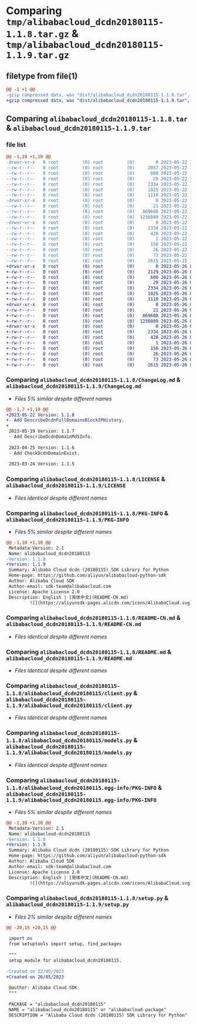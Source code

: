 # Comparing `tmp/alibabacloud_dcdn20180115-1.1.8.tar.gz` & `tmp/alibabacloud_dcdn20180115-1.1.9.tar.gz`

## filetype from file(1)

```diff
@@ -1 +1 @@
-gzip compressed data, was "dist/alibabacloud_dcdn20180115-1.1.8.tar", last modified: Mon May 22 10:55:18 2023, max compression
+gzip compressed data, was "dist/alibabacloud_dcdn20180115-1.1.9.tar", last modified: Fri May 26 05:47:07 2023, max compression
```

## Comparing `alibabacloud_dcdn20180115-1.1.8.tar` & `alibabacloud_dcdn20180115-1.1.9.tar`

### file list

```diff
@@ -1,19 +1,19 @@
-drwxr-xr-x   0 root         (0) root         (0)        0 2023-05-22 10:55:18.000000 alibabacloud_dcdn20180115-1.1.8/
--rw-r--r--   0 root         (0) root         (0)     2057 2023-05-22 10:55:17.000000 alibabacloud_dcdn20180115-1.1.8/ChangeLog.md
--rw-r--r--   0 root         (0) root         (0)      600 2023-05-22 10:55:17.000000 alibabacloud_dcdn20180115-1.1.8/LICENSE
--rw-r--r--   0 root         (0) root         (0)       29 2023-05-22 10:55:17.000000 alibabacloud_dcdn20180115-1.1.8/MANIFEST.in
--rw-r--r--   0 root         (0) root         (0)     2334 2023-05-22 10:55:18.000000 alibabacloud_dcdn20180115-1.1.8/PKG-INFO
--rw-r--r--   0 root         (0) root         (0)     1025 2023-05-22 10:55:17.000000 alibabacloud_dcdn20180115-1.1.8/README-CN.md
--rw-r--r--   0 root         (0) root         (0)     1110 2023-05-22 10:55:17.000000 alibabacloud_dcdn20180115-1.1.8/README.md
-drwxr-xr-x   0 root         (0) root         (0)        0 2023-05-22 10:55:18.000000 alibabacloud_dcdn20180115-1.1.8/alibabacloud_dcdn20180115/
--rw-r--r--   0 root         (0) root         (0)       21 2023-05-22 10:55:17.000000 alibabacloud_dcdn20180115-1.1.8/alibabacloud_dcdn20180115/__init__.py
--rw-r--r--   0 root         (0) root         (0)   869608 2023-05-22 10:55:17.000000 alibabacloud_dcdn20180115-1.1.8/alibabacloud_dcdn20180115/client.py
--rw-r--r--   0 root         (0) root         (0)  1256089 2023-05-22 10:55:17.000000 alibabacloud_dcdn20180115-1.1.8/alibabacloud_dcdn20180115/models.py
-drwxr-xr-x   0 root         (0) root         (0)        0 2023-05-22 10:55:18.000000 alibabacloud_dcdn20180115-1.1.8/alibabacloud_dcdn20180115.egg-info/
--rw-r--r--   0 root         (0) root         (0)     2334 2023-05-22 10:55:18.000000 alibabacloud_dcdn20180115-1.1.8/alibabacloud_dcdn20180115.egg-info/PKG-INFO
--rw-r--r--   0 root         (0) root         (0)      428 2023-05-22 10:55:18.000000 alibabacloud_dcdn20180115-1.1.8/alibabacloud_dcdn20180115.egg-info/SOURCES.txt
--rw-r--r--   0 root         (0) root         (0)        1 2023-05-22 10:55:18.000000 alibabacloud_dcdn20180115-1.1.8/alibabacloud_dcdn20180115.egg-info/dependency_links.txt
--rw-r--r--   0 root         (0) root         (0)      156 2023-05-22 10:55:18.000000 alibabacloud_dcdn20180115-1.1.8/alibabacloud_dcdn20180115.egg-info/requires.txt
--rw-r--r--   0 root         (0) root         (0)       26 2023-05-22 10:55:18.000000 alibabacloud_dcdn20180115-1.1.8/alibabacloud_dcdn20180115.egg-info/top_level.txt
--rw-r--r--   0 root         (0) root         (0)       73 2023-05-22 10:55:18.000000 alibabacloud_dcdn20180115-1.1.8/setup.cfg
--rw-r--r--   0 root         (0) root         (0)     2615 2023-05-22 10:55:17.000000 alibabacloud_dcdn20180115-1.1.8/setup.py
+drwxr-xr-x   0 root         (0) root         (0)        0 2023-05-26 05:47:07.000000 alibabacloud_dcdn20180115-1.1.9/
+-rw-r--r--   0 root         (0) root         (0)     2129 2023-05-26 05:47:07.000000 alibabacloud_dcdn20180115-1.1.9/ChangeLog.md
+-rw-r--r--   0 root         (0) root         (0)      600 2023-05-26 05:47:07.000000 alibabacloud_dcdn20180115-1.1.9/LICENSE
+-rw-r--r--   0 root         (0) root         (0)       29 2023-05-26 05:47:07.000000 alibabacloud_dcdn20180115-1.1.9/MANIFEST.in
+-rw-r--r--   0 root         (0) root         (0)     2334 2023-05-26 05:47:07.000000 alibabacloud_dcdn20180115-1.1.9/PKG-INFO
+-rw-r--r--   0 root         (0) root         (0)     1025 2023-05-26 05:47:07.000000 alibabacloud_dcdn20180115-1.1.9/README-CN.md
+-rw-r--r--   0 root         (0) root         (0)     1110 2023-05-26 05:47:07.000000 alibabacloud_dcdn20180115-1.1.9/README.md
+drwxr-xr-x   0 root         (0) root         (0)        0 2023-05-26 05:47:07.000000 alibabacloud_dcdn20180115-1.1.9/alibabacloud_dcdn20180115/
+-rw-r--r--   0 root         (0) root         (0)       21 2023-05-26 05:47:07.000000 alibabacloud_dcdn20180115-1.1.9/alibabacloud_dcdn20180115/__init__.py
+-rw-r--r--   0 root         (0) root         (0)   869608 2023-05-26 05:47:07.000000 alibabacloud_dcdn20180115-1.1.9/alibabacloud_dcdn20180115/client.py
+-rw-r--r--   0 root         (0) root         (0)  1256089 2023-05-26 05:47:07.000000 alibabacloud_dcdn20180115-1.1.9/alibabacloud_dcdn20180115/models.py
+drwxr-xr-x   0 root         (0) root         (0)        0 2023-05-26 05:47:07.000000 alibabacloud_dcdn20180115-1.1.9/alibabacloud_dcdn20180115.egg-info/
+-rw-r--r--   0 root         (0) root         (0)     2334 2023-05-26 05:47:07.000000 alibabacloud_dcdn20180115-1.1.9/alibabacloud_dcdn20180115.egg-info/PKG-INFO
+-rw-r--r--   0 root         (0) root         (0)      428 2023-05-26 05:47:07.000000 alibabacloud_dcdn20180115-1.1.9/alibabacloud_dcdn20180115.egg-info/SOURCES.txt
+-rw-r--r--   0 root         (0) root         (0)        1 2023-05-26 05:47:07.000000 alibabacloud_dcdn20180115-1.1.9/alibabacloud_dcdn20180115.egg-info/dependency_links.txt
+-rw-r--r--   0 root         (0) root         (0)      156 2023-05-26 05:47:07.000000 alibabacloud_dcdn20180115-1.1.9/alibabacloud_dcdn20180115.egg-info/requires.txt
+-rw-r--r--   0 root         (0) root         (0)       26 2023-05-26 05:47:07.000000 alibabacloud_dcdn20180115-1.1.9/alibabacloud_dcdn20180115.egg-info/top_level.txt
+-rw-r--r--   0 root         (0) root         (0)       73 2023-05-26 05:47:07.000000 alibabacloud_dcdn20180115-1.1.9/setup.cfg
+-rw-r--r--   0 root         (0) root         (0)     2615 2023-05-26 05:47:07.000000 alibabacloud_dcdn20180115-1.1.9/setup.py
```

### Comparing `alibabacloud_dcdn20180115-1.1.8/ChangeLog.md` & `alibabacloud_dcdn20180115-1.1.9/ChangeLog.md`

 * *Files 5% similar despite different names*

```diff
@@ -1,7 +1,10 @@
+2023-05-22 Version: 1.1.8
+- Add DescribeDcdnFullDomainsBlockIPHistory.
+
 2023-05-19 Version: 1.1.7
 - Add DescribeDcdnDomainMd5Info.
 
 2023-04-25 Version: 1.1.6
 - Add CheckDcdnDomainExist.
 
 2023-03-24 Version: 1.1.5
```

### Comparing `alibabacloud_dcdn20180115-1.1.8/LICENSE` & `alibabacloud_dcdn20180115-1.1.9/LICENSE`

 * *Files identical despite different names*

### Comparing `alibabacloud_dcdn20180115-1.1.8/PKG-INFO` & `alibabacloud_dcdn20180115-1.1.9/PKG-INFO`

 * *Files 5% similar despite different names*

```diff
@@ -1,10 +1,10 @@
 Metadata-Version: 2.1
 Name: alibabacloud_dcdn20180115
-Version: 1.1.8
+Version: 1.1.9
 Summary: Alibaba Cloud dcdn (20180115) SDK Library for Python
 Home-page: https://github.com/aliyun/alibabacloud-python-sdk
 Author: Alibaba Cloud SDK
 Author-email: sdk-team@alibabacloud.com
 License: Apache License 2.0
 Description: English | [简体中文](README-CN.md)
         ![](https://aliyunsdk-pages.alicdn.com/icons/AlibabaCloud.svg)
```

### Comparing `alibabacloud_dcdn20180115-1.1.8/README-CN.md` & `alibabacloud_dcdn20180115-1.1.9/README-CN.md`

 * *Files identical despite different names*

### Comparing `alibabacloud_dcdn20180115-1.1.8/README.md` & `alibabacloud_dcdn20180115-1.1.9/README.md`

 * *Files identical despite different names*

### Comparing `alibabacloud_dcdn20180115-1.1.8/alibabacloud_dcdn20180115/client.py` & `alibabacloud_dcdn20180115-1.1.9/alibabacloud_dcdn20180115/client.py`

 * *Files identical despite different names*

### Comparing `alibabacloud_dcdn20180115-1.1.8/alibabacloud_dcdn20180115/models.py` & `alibabacloud_dcdn20180115-1.1.9/alibabacloud_dcdn20180115/models.py`

 * *Files identical despite different names*

### Comparing `alibabacloud_dcdn20180115-1.1.8/alibabacloud_dcdn20180115.egg-info/PKG-INFO` & `alibabacloud_dcdn20180115-1.1.9/alibabacloud_dcdn20180115.egg-info/PKG-INFO`

 * *Files 5% similar despite different names*

```diff
@@ -1,10 +1,10 @@
 Metadata-Version: 2.1
 Name: alibabacloud-dcdn20180115
-Version: 1.1.8
+Version: 1.1.9
 Summary: Alibaba Cloud dcdn (20180115) SDK Library for Python
 Home-page: https://github.com/aliyun/alibabacloud-python-sdk
 Author: Alibaba Cloud SDK
 Author-email: sdk-team@alibabacloud.com
 License: Apache License 2.0
 Description: English | [简体中文](README-CN.md)
         ![](https://aliyunsdk-pages.alicdn.com/icons/AlibabaCloud.svg)
```

### Comparing `alibabacloud_dcdn20180115-1.1.8/setup.py` & `alibabacloud_dcdn20180115-1.1.9/setup.py`

 * *Files 2% similar despite different names*

```diff
@@ -20,15 +20,15 @@
 
 import os
 from setuptools import setup, find_packages
 
 """
 setup module for alibabacloud_dcdn20180115.
 
-Created on 22/05/2023
+Created on 26/05/2023
 
 @author: Alibaba Cloud SDK
 """
 
 PACKAGE = "alibabacloud_dcdn20180115"
 NAME = "alibabacloud_dcdn20180115" or "alibabacloud-package"
 DESCRIPTION = "Alibaba Cloud dcdn (20180115) SDK Library for Python"
```

